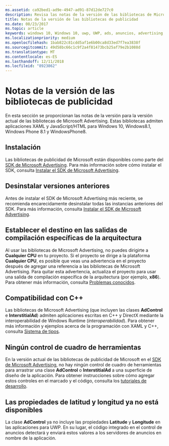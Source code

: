 ```yaml
---
ms.assetid: ca92bed1-ad9e-4947-ad91-87d12de727c0
description: Revisa las notas de la versión de las bibliotecas de Microsoft Advertising.
title: Notas de la versión de las bibliotecas de publicidad
ms.date: 08/23/2017
ms.topic: article
keywords: windows 10, Windows 10, uwp, UWP, ads, anuncios, advertising, publicidad, release notes, notas de la versión
ms.localizationpriority: medium
ms.openlocfilehash: 1bab822c81cdd5af1e6b00ca8d33ed7f7ea3838f
ms.sourcegitcommit: 49d58bc66c1c9f2a4f81473bcb25af79e2b1088d
ms.translationtype: MT
ms.contentlocale: es-ES
ms.lasthandoff: 12/11/2018
ms.locfileid: "8923862"
---
```

# <a name="release-notes-for-the-advertising-libraries"></a>Notas de la versión de las bibliotecas de publicidad




En esta sección se proporcionan las notas de la versión para la versión actual de las bibliotecas de Microsoft Advertising. Estas bibliotecas admiten aplicaciones XAML y JavaScript/HTML para Windows 10, Windows8.1, Windows Phone 8.1 y WindowsPhone8.

## <a name="installation"></a>Instalación


Las bibliotecas de publicidad de Microsoft están disponibles como parte del [SDK de Microsoft Advertising](http://aka.ms/ads-sdk-uwp). Para más información sobre cómo instalar el SDK, consulta [Instalar el SDK de Microsoft Advertising](install-the-microsoft-advertising-libraries.md).

## <a name="uninstall-previous-versions"></a>Desinstalar versiones anteriores

Antes de instalar el SDK de Microsoft Advertising más reciente, se recomienda encarecidamente desinstalar todas las instancias anteriores del SDK. Para más información, consulta [Instalar el SDK de Microsoft Advertising](install-the-microsoft-advertising-libraries.md).

## <a name="target-architecture-specific-build-outputs"></a>Establecer el destino en las salidas de compilación específicas de la arquitectura

Al usar las bibliotecas de Microsoft Advertising, no puedes dirigirte a **Cualquier CPU** en tu proyecto. Si el proyecto se dirige a la plataforma **Cualquier CPU**, es posible que veas una advertencia en el proyecto después de agregar una referencia a las bibliotecas de Microsoft Advertising. Para quitar esta advertencia, actualiza el proyecto para usar una salida de compilación específica de la arquitectura (por ejemplo, **x86**). Para obtener más información, consulta [Problemas conocidos](known-issues-for-the-advertising-libraries.md).

## <a name="c-support"></a>Compatibilidad con C++

Las bibliotecas de Microsoft Advertising (que incluyen las clases **AdControl** e **InterstitialAd**) admiten aplicaciones escritas en C++ y DirectX mediante la interoperabilidad de Windows Runtime (*interoperabilidad*). Para obtener más información y ejemplos acerca de la programación con XAML y C++, consulta [Sistema de tipos](https://docs.microsoft.com/cpp/cppcx/type-system-c-cx).

## <a name="no-toolbox-control"></a>Ningún control de cuadro de herramientas

En la versión actual de las bibliotecas de publicidad de Microsoft en el [SDK de Microsoft Advertising](http://aka.ms/ads-sdk-uwp), no hay ningún control de cuadro de herramientas para arrastrar una clase **AdControl** o **InterstitialAd** a una superficie de diseño de la aplicación. Para obtener instrucciones sobre cómo agregar estos controles en el marcado y el código, consulta los [tutoriales de desarrollo](developer-walkthroughs.md).

## <a name="latitude-and-longitude-properties-no-longer-available"></a>Las propiedades de latitud y longitud ya no está disponibles

La clase **AdControl** ya no incluye las propiedades **Latitude** y **Longitude** en las aplicaciones para UWP. En su lugar, el código integrado en el control de anuncios detectará y enviará estos valores a los servidores de anuncios en nombre de la aplicación.


 

 
